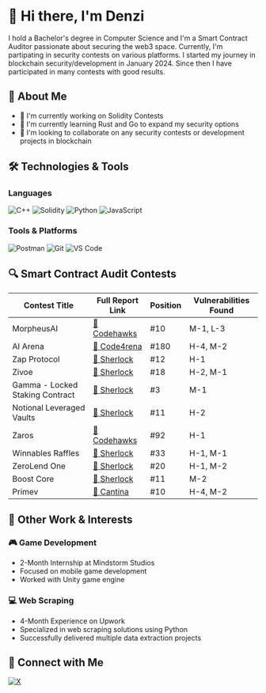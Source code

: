 # 👋 Hi there, I'm Denzi

I hold a Bachelor's degree in Computer Science and I'm a Smart Contract Auditor passionate about securing the web3 space. Currently, I'm partipating in security contests on various platforms. I started my journey in blockchain security/development in January 2024. Since then I have participated in many contests with good results. 

## 🚀 About Me
- 🔭 I'm currently working on Solidity Contests
- 🌱 I'm currently learning Rust and Go to expand my security options
- 👯 I'm looking to collaborate on any security contests or development projects in blockchain

## 🛠️ Technologies & Tools
### Languages
![C++](https://img.shields.io/badge/-C++-00599C?style=flat-square&logo=cplusplus&logoColor=white)
![Solidity](https://img.shields.io/badge/-Solidity-363636?style=flat-square&logo=solidity&logoColor=white)
![Python](https://img.shields.io/badge/-Python-3776AB?style=flat-square&logo=Python&logoColor=white)
![JavaScript](https://img.shields.io/badge/-JavaScript-F7DF1E?style=flat-square&logo=JavaScript&logoColor=black)

### Tools & Platforms
![Postman](https://img.shields.io/badge/-Postman-FF6C37?style=flat-square&logo=postman&logoColor=white)
![Git](https://img.shields.io/badge/-Git-F05032?style=flat-square&logo=git&logoColor=white)
![VS Code](https://img.shields.io/badge/-VS%20Code-007ACC?style=flat-square&logo=Visual%20Studio%20Code&logoColor=white)

## 🔍 Smart Contract Audit Contests
| Contest Title | Full Report Link | Position | Vulnerabilities Found |
|--------------|-------------|----------|---------------------|
| MorpheusAI | [🔗 Codehawks](https://codehawks.cyfrin.io/c/2024-01-Morpheus) | #10 | M-1, L-3 |
| AI Arena | [🔗 Code4rena](https://code4rena.com/audits/2024-02-ai-arena) | #180 | H-4, M-2 |
| Zap Protocol | [🔗 Sherlock](https://audits.sherlock.xyz/contests/243) | #12 | H-1 |
| Zivoe | [🔗 Sherlock](https://audits.sherlock.xyz/contests/280) | #18 | H-2, M-1 |
| Gamma - Locked Staking Contract | [🔗 Sherlock](https://audits.sherlock.xyz/contests/330) | #3 | M-1 |
| Notional Leveraged Vaults | [🔗 Sherlock](https://audits.sherlock.xyz/contests/446) | #11 | H-2 |
| Zaros | [🔗 Codehawks](https://codehawks.cyfrin.io/c/2024-07-zaros) | #92 | H-1 |
| Winnables Raffles | [🔗 Sherlock](https://audits.sherlock.xyz/contests/516) | #33 | H-1, M-1 |
| ZeroLend One | [🔗 Sherlock](https://audits.sherlock.xyz/contests/466) | #20 | H-1, M-2 |
| Boost Core | [🔗 Sherlock](https://audits.sherlock.xyz/contests/426) | #11 | M-2 |
| Primev | [🔗 Cantina](https://cantina.xyz/competitions/4ee8716d-3e0e-4f59-b90d-aa56bf3b484c) | #10 | H-4, M-2 |

## 🎯 Other Work & Interests

### 🎮 Game Development

- 2-Month Internship at Mindstorm Studios
- Focused on mobile game development
- Worked with Unity game engine

### 💻 Web Scraping

- 4-Month Experience on Upwork
- Specialized in web scraping solutions using Python
- Successfully delivered multiple data extraction projects

## 🤝 Connect with Me

[![X](https://img.shields.io/badge/-Twitter-1DA1F2?style=flat-square&logo=Twitter&logoColor=white)](https://x.com/0xDenzi_)
